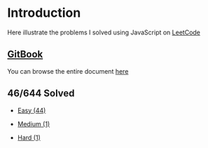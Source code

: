 # Introduction

Here illustrate the problems I solved using JavaScript on [LeetCode](https://leetcode.com/)

## [GitBook](https://rubychi1.gitbooks.io/leetcode/)

You can browse the entire document [here](https://rubychi1.gitbooks.io/leetcode/)

## 46/644 Solved

* [Easy \(44\)](/easy.md)

* [Medium \(1\)](/medium.md)

* [Hard \(1\)](/hard.md)

